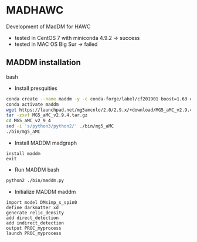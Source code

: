 # MADHAWC
Development of MadDM for HAWC

* tested in CentOS 7 with miniconda 4.9.2 -> success
* tested in MAC OS Big Sur -> failed

## MADDM installation

bash

* Install presquities
```bash
conda create --name maddm -y -c conda-forge/label/cf201901 boost=1.63 cmake zeromq cppzmq matplotlib scipy python=2.7 
conda activate maddm
wget https://launchpad.net/mg5amcnlo/2.0/2.9.x/+download/MG5_aMC_v2.9.4.tar.gz
tar -zxvf MG5_aMC_v2.9.4.tar.gz
cd MG5_aMC_v2_9_4
sed -i 's/python3/python2/' ./bin/mg5_aMC
./bin/mg5_aMC
```

* Install MADDM
madgraph
```
install maddm
exit
```

* Run MADDM
bash
```bash
python2 ./bin/maddm.py
```

* Initialize MADDM
maddm 
```
import model DMsimp_s_spin0
define darkmatter xd
generate relic_density
add direct_detection
add indirect_detection
output PROC_myprocess
launch PROC_myprocess
```


